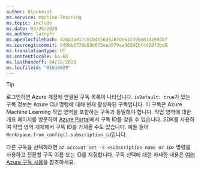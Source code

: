 ```yaml
---
author: Blackmist
ms.service: machine-learning
ms.topic: include
ms.date: 03/26/2020
ms.author: larryfr
ms.openlocfilehash: 428a3ad17c81b465635207de622398e814289d87
ms.sourcegitcommit: 849bb1729b89d075eed579aa36395bf4d29f3bd9
ms.translationtype: HT
ms.contentlocale: ko-KR
ms.lasthandoff: 04/28/2020
ms.locfileid: "81616829"
---
```

> [!TIP]
> 로그인하면 Azure 계정에 연결된 구독 목록이 나타납니다. `isDefault: true`가 있는 구독 정보는 Azure CLI 명령에 대해 현재 활성화된 구독입니다. 이 구독은 Azure Machine Learning 작업 영역을 포함하는 구독과 동일해야 합니다. 작업 영역에 대한 개요 페이지를 방문하여 [Azure Portal](https://portal.azure.com)에서 구독 ID를 찾을 수 있습니다. SDK를 사용하여 작업 영역 개체에서 구독 ID를 가져올 수도 있습니다. 예들 들어 `Workspace.from_config().subscription_id`입니다.
> 
> 다른 구독을 선택하려면 `az account set -s <subscription name or ID>` 명령을 사용하고 전환할 구독 이름 또는 ID를 지정합니다. 구독 선택에 대한 자세한 내용은 [여러 Azure 구독 사용](https://docs.microsoft.com/cli/azure/manage-azure-subscriptions-azure-cli?view=azure-cli-latest)을 참조하세요.